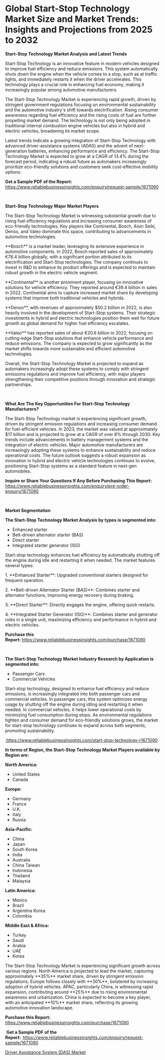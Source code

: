 <p><h1>Global Start-Stop Technology Market Size and Market Trends: Insights and Projections from 2025 to 2032</h1></p><p><strong>Start-Stop Technology Market Analysis and Latest Trends</strong></p>
<p><p>Start-Stop Technology is an innovative feature in modern vehicles designed to improve fuel efficiency and reduce emissions. This system automatically shuts down the engine when the vehicle comes to a stop, such as at traffic lights, and immediately restarts it when the driver accelerates. This technology plays a crucial role in enhancing fuel economy, making it increasingly popular among automotive manufacturers.</p><p>The Start-Stop Technology Market is experiencing rapid growth, driven by stringent government regulations focusing on environmental sustainability and the automotive industry's shift towards electrification. Rising consumer awareness regarding fuel efficiency and the rising costs of fuel are further propelling market demand. The technology is not only being adopted in traditional internal combustion engine vehicles but also in hybrid and electric vehicles, broadening its market scope.</p><p>Latest trends indicate a growing integration of Start-Stop Technology with advanced driver-assistance systems (ADAS) and the advent of next-generation batteries, enhancing performance and efficiency. The Start-Stop Technology Market is expected to grow at a CAGR of 13.4% during the forecast period, indicating a robust future as automakers increasingly prioritize eco-friendly solutions and customers seek cost-effective mobility options.</p></p>
<p><strong>Get a Sample PDF of the Report:&nbsp;</strong> <a href="https://www.reliablebusinessinsights.com/enquiry/request-sample/1671090?utm_campaign=2242&utm_medium=2&utm_source=Github&utm_content=ia&utm_term=25032025&utm_id=start-stop-technology">https://www.reliablebusinessinsights.com/enquiry/request-sample/1671090</a></p>
<p>&nbsp;</p>
<p><strong>Start-Stop Technology Major Market Players</strong></p>
<p><p>The Start-Stop Technology Market is witnessing substantial growth due to rising fuel efficiency regulations and increasing consumer awareness of eco-friendly technologies. Key players like Continental, Bosch, Aisin Seiki, Denso, and Valeo dominate this space, contributing to advancements in automotive technologies.</p><p>**Bosch** is a market leader, leveraging its extensive experience in automotive components. In 2022, Bosch reported sales of approximately €78.4 billion globally, with a significant portion attributed to its electrification and Start-Stop technologies. The company continues to invest in R&D to enhance its product offerings and is expected to maintain robust growth in the electric vehicle segment.</p><p>**Continental** is another prominent player, focusing on innovative solutions for vehicle efficiency. They reported around €39.4 billion in sales in 2022. Continental aims to capture increased market share by developing systems that improve both traditional vehicles and hybrids.</p><p>**Denso**, with revenues of approximately $50.2 billion in 2022, is also heavily involved in the development of Start-Stop systems. Their strategic investments in hybrid and electric technologies position them well for future growth as global demand for higher fuel efficiency escalates.</p><p>**Valeo** has reported sales of about €20.6 billion in 2022, focusing on cutting-edge Start-Stop solutions that enhance vehicle performance and reduce emissions. The company is expected to grow significantly as the market shifts towards more sustainable and efficient automotive technologies.</p><p>Overall, the Start-Stop Technology Market is projected to expand as automakers increasingly adopt these systems to comply with stringent emissions regulations and improve fuel efficiency, with major players strengthening their competitive positions through innovation and strategic partnerships.</p></p>
<p>&nbsp;</p>
<p><strong>What Are The Key Opportunities For Start-Stop Technology Manufacturers?</strong></p>
<p><p>The Start-Stop Technology market is experiencing significant growth, driven by stringent emission regulations and increasing consumer demand for fuel-efficient vehicles. In 2023, the market was valued at approximately $17 billion and is projected to grow at a CAGR of over 8% through 2030. Key trends include advancements in battery management systems and the integration of electric vehicles. Major automotive manufacturers are increasingly adopting these systems to enhance sustainability and reduce operational costs. The future outlook suggests a robust expansion as innovation in hybrid and electric vehicle technologies continues to evolve, positioning Start-Stop systems as a standard feature in next-gen automobiles.</p></p>
<p><strong>Inquire or Share Your Questions If Any Before Purchasing This Report:</strong> <a href="https://www.reliablebusinessinsights.com/enquiry/pre-order-enquiry/1671090?utm_campaign=2242&utm_medium=2&utm_source=Github&utm_content=ia&utm_term=25032025&utm_id=start-stop-technology">https://www.reliablebusinessinsights.com/enquiry/pre-order-enquiry/1671090</a></p>
<p>&nbsp;</p>
<p><strong>Market Segmentation</strong></p>
<p><strong>The Start-Stop Technology Market Analysis by types is segmented into:</strong></p>
<p><ul><li>Enhanced starter</li><li>Belt-driven alternator starter (BAS)</li><li>Direct starter</li><li>Integrated starter generator (ISG)</li></ul></p>
<p><p>Start-stop technology enhances fuel efficiency by automatically shutting off the engine during idle and restarting it when needed. The market features several types: </p><p>1. **Enhanced Starter**: Upgraded conventional starters designed for frequent operation.</p><p>2. **Belt-driven Alternator Starter (BAS)**: Combines starter and alternator functions, improving energy recovery during braking.</p><p>3. **Direct Starter**: Directly engages the engine, offering quick restarts.</p><p>4. **Integrated Starter Generator (ISG)**: Combines starter and generator roles in a single unit, maximizing efficiency and performance in hybrid and electric vehicles.</p></p>
<p><strong>Purchase this Report:&nbsp;</strong><a href="https://www.reliablebusinessinsights.com/purchase/1671090?utm_campaign=2242&utm_medium=2&utm_source=Github&utm_content=ia&utm_term=25032025&utm_id=start-stop-technology">https://www.reliablebusinessinsights.com/purchase/1671090</a></p>
<p>&nbsp;</p>
<p><strong>The Start-Stop Technology Market Industry Research by Application is segmented into:</strong></p>
<p><ul><li>Passenger Cars</li><li>Commercial Vehicles</li></ul></p>
<p><p>Start-stop technology, designed to enhance fuel efficiency and reduce emissions, is increasingly integrated into both passenger cars and commercial vehicles. In passenger cars, this system optimizes energy usage by shutting off the engine during idling and restarting it when needed. In commercial vehicles, it helps lower operational costs by minimizing fuel consumption during stops. As environmental regulations tighten and consumer demand for eco-friendly solutions grows, the market for start-stop technology continues to expand across both segments, promoting sustainability.</p></p>
<p><a href="https://www.reliablebusinessinsights.com/start-stop-technology-r1671090?utm_campaign=2242&utm_medium=2&utm_source=Github&utm_content=ia&utm_term=25032025&utm_id=start-stop-technology">&nbsp;https://www.reliablebusinessinsights.com/start-stop-technology-r1671090</a></p>
<p><strong>In terms of Region, the Start-Stop Technology Market Players available by Region are:</strong></p>
<p>
    <p> <strong> North America: </strong>
        <ul>
            <li>United States</li>
            <li>Canada</li>
        </ul>
        </p> 
    <p> <strong> Europe: </strong>
        <ul>
            <li>Germany</li>
            <li>France</li>
            <li>U.K.</li>
            <li>Italy</li>
            <li>Russia</li>
        </ul>
        </p> 
    <p> <strong> Asia-Pacific: </strong>
        <ul>
            <li>China</li>
            <li>Japan</li>
            <li>South Korea</li>
            <li>India</li>
            <li>Australia</li>
            <li>China Taiwan</li>
            <li>Indonesia</li>
            <li>Thailand</li>
            <li>Malaysia</li>
        </ul>
        </p> 
    <p> <strong> Latin America: </strong>
        <ul>
            <li>Mexico</li>
            <li>Brazil</li>
            <li>Argentina Korea</li>
            <li>Colombia</li>
        </ul>
        </p> 
    <p> <strong> Middle East & Africa: </strong>
        <ul>
            <li>Turkey</li>
            <li>Saudi</li>
            <li>Arabia</li>
            <li>UAE</li>
            <li>Korea</li>
        </ul>
    </p>
    </p>
<p><p>The Start-Stop Technology Market is experiencing significant growth across various regions. North America is projected to lead the market, capturing approximately **35%** market share, driven by stringent emission regulations. Europe follows closely with **30%**, bolstered by increasing adoption of hybrid vehicles. APAC, particularly China, is witnessing rapid expansion, contributing around **25%** due to rising environmental awareness and urbanization. China is expected to become a key player, with an anticipated **10%** market share, reflecting its growing automotive innovation landscape.</p></p>
<p><strong>Purchase this Report: </strong><a href="https://www.reliablebusinessinsights.com/purchase/1671090?utm_campaign=2242&utm_medium=2&utm_source=Github&utm_content=ia&utm_term=25032025&utm_id=start-stop-technology">https://www.reliablebusinessinsights.com/purchase/1671090</a></p>
<p>&nbsp;<strong>Get a Sample PDF of the Report:&nbsp;&nbsp;</strong><a href="https://www.reliablebusinessinsights.com/enquiry/request-sample/1671090?utm_campaign=2242&utm_medium=2&utm_source=Github&utm_content=ia&utm_term=25032025&utm_id=start-stop-technology">https://www.reliablebusinessinsights.com/enquiry/request-sample/1671090</a></p>
<p><strong></strong></p>
<p><p><a href="https://github.com/MariaWashington76/Market-Research-Report-List-2/blob/main/driver-assistance-system-das-market.md?utm_campaign=2242&utm_medium=2&utm_source=Github&utm_content=ia&utm_term=25032025&utm_id=start-stop-technology">Driver Assistance System (DAS) Market</a></p></p>